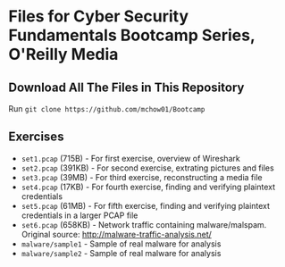 # Files for Cyber Security Fundamentals Bootcamp Series, O'Reilly Media

## Download All The Files in This Repository

Run `git clone https://github.com/mchow01/Bootcamp`

## Exercises

* `set1.pcap` (715B) - For first exercise, overview of Wireshark
* `set2.pcap` (391KB) - For second exercise, extrating pictures and files
* `set3.pcap` (39MB) - For third exercise, reconstructing a media file
* `set4.pcap` (17KB) - For fourth exercise, finding and verifying plaintext credentials
* `set5.pcap` (61MB) - For fifth exercise, finding and verifying plaintext credentials in a larger PCAP file
* `set6.pcap` (658KB) - Network traffic containing malware/malspam.  Original source: http://malware-traffic-analysis.net/
* `malware/sample1` - Sample of real malware for analysis
* `malware/sample2` - Sample of real malware for analysis